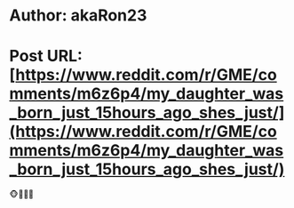# Author: akaRon23
# Post URL: [https://www.reddit.com/r/GME/comments/m6z6p4/my_daughter_was_born_just_15hours_ago_shes_just/](https://www.reddit.com/r/GME/comments/m6z6p4/my_daughter_was_born_just_15hours_ago_shes_just/)


🐵💎🤲🏻